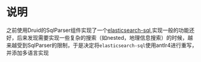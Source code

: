 # 说明
之前使用Druid的SqlParser组件实现了一个[elasticsearch-sql](https://github.com/iamazy/elasticsearch-sql),实现一般的功能还好，后来发现需要实现一些复杂的搜索（如nested，地理信息搜索）的时候，越来越受到SqlParser的限制，于是决定将`elasticsearch-sql`使用antlr4进行重写，并添加多语言实现
